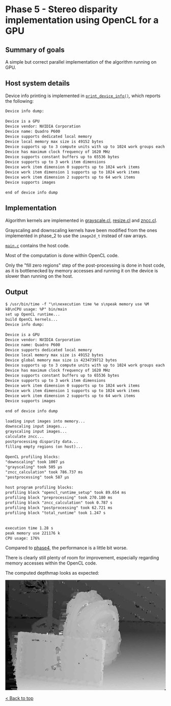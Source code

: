 # Phase 5 - Stereo disparity implementation using OpenCL for a GPU

## Summary of goals
A simple but correct parallel implementation of the algorithm running on GPU.

## Host system details
Device info printing is implemented in [`print_device_info()`](../src/device_support.c), which reports the following:
```console
Device info dump:

Device is a GPU
Device vendor: NVIDIA Corporation
Device name: Quadro P600
Device supports dedicated local memory
Device local memory max size is 49152 bytes
Device supports up to 3 compute units with up to 1024 work groups each
Device has maximum clock frequency of 1620 MHz
Device supports constant buffers up to 65536 bytes
Device supports up to 3 work item dimensions
Device work item dimension 0 supports up to 1024 work items
Device work item dimension 1 supports up to 1024 work items
Device work item dimension 2 supports up to 64 work items
Device supports images

end of device info dump
```

## Implementation
Algorithm kernels are implemented in [grayscale.cl](./kernels/grayscale.cl), [resize.cl](./kernels/resize.cl) and [zncc.cl](./kernels/zncc.cl).

Grayscaling and downscaling kernels have been modified from the ones implemented in phase_2 to use the `image2d_t` instead of raw arrays.

[`main.c`](./main.c) contains the host code.

Most of the computation is done within OpenCL code.

Only the "fill zero regions" step of the post-processing is done in host code, as it is bottlenecked by memory accesses and running it on the device is slower than running on the host.

## Output
```console
$ /usr/bin/time -f "\n\nexecution time %e s\npeak memory use %M kB\nCPU usage: %P" bin/main
set up OpenCL runtime...
build OpenCL kernels...
Device info dump:

Device is a GPU
Device vendor: NVIDIA Corporation
Device name: Quadro P600
Device supports dedicated local memory
Device local memory max size is 49152 bytes
Device global memory max size is 4234739712 bytes
Device supports up to 3 compute units with up to 1024 work groups each
Device has maximum clock frequency of 1620 MHz
Device supports constant buffers up to 65536 bytes
Device supports up to 3 work item dimensions
Device work item dimension 0 supports up to 1024 work items
Device work item dimension 1 supports up to 1024 work items
Device work item dimension 2 supports up to 64 work items
Device supports images

end of device info dump

loading input images into memory...
downscaling input images...
grayscaling input images...
calculate zncc...
postprocessing disparity data...
filling empty regions (on host)...

OpenCL profiling blocks:
"downscaling" took 1007 µs
"grayscaling" took 505 µs
"zncc_calculation" took 786.737 ms
"postprocessing" took 587 µs

host program profiling blocks:
profiling block "opencl_runtime_setup" took 89.654 ms
profiling block "preprocessing" took 270.180 ms
profiling block "zncc_calculation" took 0.787 s
profiling block "postprocessing" took 62.721 ms
profiling block "total_runtime" took 1.247 s


execution time 1.28 s
peak memory use 221176 k
CPU usage: 176%
```

Compared to [phase4](../phase_4/README.md), the performance is a little bit worse.

There is clearly still plenty of room for improvement, especially regarding memory accesses within the OpenCL code.

The computed depthmap looks as expected:

![./output_images/depthmap_cc.png](./output_images/depthmap_cc.png)


[< Back to top](../README.md)
